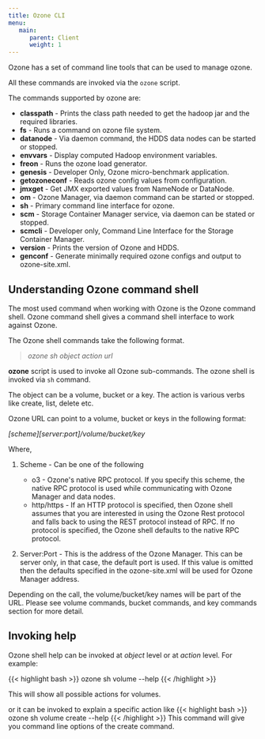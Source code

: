 ```yaml
---
title: Ozone CLI
menu:
   main:
      parent: Client
      weight: 1
---
```

<!---
  Licensed under the Apache License, Version 2.0 (the "License");
  you may not use this file except in compliance with the License.
  You may obtain a copy of the License at

   http://www.apache.org/licenses/LICENSE-2.0

  Unless required by applicable law or agreed to in writing, software
  distributed under the License is distributed on an "AS IS" BASIS,
  WITHOUT WARRANTIES OR CONDITIONS OF ANY KIND, either express or implied.
  See the License for the specific language governing permissions and
  limitations under the License. See accompanying LICENSE file.
-->

Ozone has a set of command line tools that can be used to manage ozone.

All these commands are invoked via the ```ozone``` script.

The commands supported by ozone are:

   * **classpath** - Prints the class path needed to get the hadoop jar and the
    required libraries.
   * **fs** - Runs a command on ozone file system.
   * **datanode** - Via daemon command, the HDDS data nodes can be started or
   stopped.
   * **envvars** - Display computed Hadoop environment variables.
   * **freon** -  Runs the ozone load generator.
   * **genesis**  - Developer Only, Ozone micro-benchmark application.
   * **getozoneconf** -  Reads ozone config values from configuration.
   * **jmxget**  - Get JMX exported values from NameNode or DataNode.
   * **om** -   Ozone Manager, via daemon command can be started or stopped.
   * **sh** -  Primary command line interface for ozone.
   * **scm** -  Storage Container Manager service, via daemon can be
   stated or stopped.
   * **scmcli** -  Developer only, Command Line Interface for the Storage
   Container Manager.
   * **version** - Prints the version of Ozone and HDDS.
   * **genconf** -  Generate minimally required ozone configs and output to
   ozone-site.xml.

## Understanding Ozone command shell
The most used command when working with Ozone is the Ozone command shell.
Ozone command shell gives a command shell interface to work against
Ozone.

The Ozone shell commands take the following format.

> _ozone sh object action url_

**ozone** script is used to invoke all Ozone sub-commands. The ozone shell is
invoked via ```sh``` command.

The object can be a volume, bucket or a key. The action is various verbs like
 create, list, delete etc.


Ozone URL can point to a volume, bucket or keys in the following format:

_\[scheme\]\[server:port\]/volume/bucket/key_


Where,

1. Scheme - Can be one of the following
    * o3  - Ozone's native RPC protocol. If you specify this scheme, the
    native RPC protocol is used while communicating with Ozone Manager and
    data nodes.
    * http/https - If an HTTP protocol is specified, then Ozone shell assumes
     that you are interested in using the Ozone Rest protocol and falls back
     to using the REST protocol instead of RPC.
 If no protocol is specified, the Ozone shell defaults to the native RPC
 protocol.

2. Server:Port - This is the address of the Ozone Manager. This can be server
 only, in that case, the default port is used. If this value is omitted
then the defaults specified in the ozone-site.xml will be used for Ozone
Manager address.

Depending on the call, the volume/bucket/key names will be part of the URL.
Please see volume commands, bucket commands, and key commands section for more
detail.

## Invoking help

Ozone shell help can be invoked at _object_ level or at _action_ level.
For example:

{{< highlight bash >}}
ozone sh volume --help
{{< /highlight >}}

This will show all possible actions for volumes.

or it can be invoked to explain a specific action like
{{< highlight bash >}}
ozone sh volume create --help
{{< /highlight >}}
This command will give you command line options of the create command.

